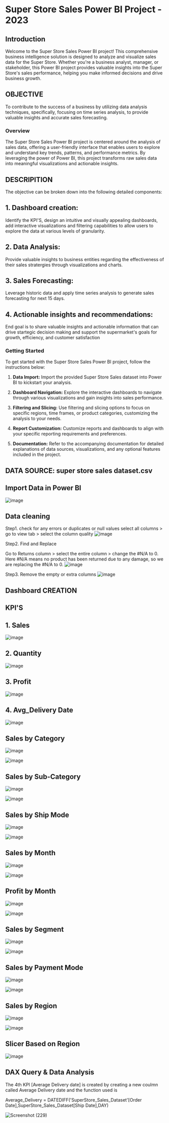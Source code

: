 # Super Store Sales Power BI Project - 2023

## Introduction

Welcome to the Super Store Sales Power BI project! This comprehensive business intelligence solution is designed to analyze and visualize sales data for the Super Store. Whether you're a business analyst, manager, or stakeholder, this Power BI project provides valuable insights into the Super Store's sales performance, helping you make informed decisions and drive business growth.

## OBJECTIVE

To contribute to the success of a business by utilizing data analysis techniques, specifically, focusing on time series analysis, to provide valuable insights and accurate sales forecasting.

### Overview

The Super Store Sales Power BI project is centered around the analysis of sales data, offering a user-friendly interface that enables users to explore and understand key trends, patterns, and performance metrics. By leveraging the power of Power BI, this project transforms raw sales data into meaningful visualizations and actionable insights.

## DESCRIPITION
The objective can be broken down into the following detailed components:

## 1. Dashboard creation:
Identify the KPI'S, design an intuitive and visually appealing dashboards, add interactive visualizations and filtering capabilities to allow users to explore the data at various levels of granularity.
## 2. Data Analysis:
Provide valuable insights to business entities regarding the effectiveness of their sales stratergies through visualizations and charts.
## 3. Sales Forecasting:
Leverage historic data and apply time series analysis to generate sales forecasting for next 15 days.
## 4. Actionable insights and recommendations:
End goal is to share valuable insights and actionable information that can drive startegic decision making and support the supermarket's goals for growth, efficiency, and customer satisfaction


### Getting Started

To get started with the Super Store Sales Power BI project, follow the instructions below:

1. **Data Import:** Import the provided Super Store Sales dataset into Power BI to kickstart your analysis.

2. **Dashboard Navigation:** Explore the interactive dashboards to navigate through various visualizations and gain insights into sales performance.

3. **Filtering and Slicing:** Use filtering and slicing options to focus on specific regions, time frames, or product categories, customizing the analysis to your needs.

4. **Report Customization:** Customize reports and dashboards to align with your specific reporting requirements and preferences.

5. **Documentation:** Refer to the accompanying documentation for detailed explanations of data sources, visualizations, and any optional features included in the project.

## DATA SOURCE: super store sales dataset.csv

##  Import Data in Power BI
![image](https://github.com/PRATHAMESH9743/Super-Store-Sales-/assets/154798147/0b9b436c-3abd-4ae1-b03f-bdd36d892814)

## Data cleaning 

Step1. check for any errors or duplicates or null values 
select all columns > go to view tab > select the column quality
![image](https://github.com/PRATHAMESH9743/Super-Store-Sales-/assets/154798147/f1d68f76-2cc0-45e4-9a7a-ab93e4d32077)

Step2. Find and Replace 

Go to Returns column > select the entire column > change the #N/A to 0.
Here #N/A means no product has been returned due to any damage, so we are replacing the #N/A to 0.
![image](https://github.com/PRATHAMESH9743/Super-Store-Sales-/assets/154798147/38308269-c83e-4788-83ee-3d442699a505)


Step3. Remove the empty or extra columns
![image](https://github.com/PRATHAMESH9743/Super-Store-Sales-/assets/154798147/94e54fe5-cb18-452f-8f31-0ef0b5e089ad)

## Dashboard CREATION
## KPI'S 
## 1. Sales

![image](https://github.com/PRATHAMESH9743/Super-Store-Sales-/assets/154798147/17772ed4-7fdb-4a5d-8862-060510d4e926)

## 2. Quantity

![image](https://github.com/PRATHAMESH9743/Super-Store-Sales-/assets/154798147/4fadd6cb-71a0-4142-8e2f-62f356e2f150)

## 3. Profit

![image](https://github.com/PRATHAMESH9743/Super-Store-Sales-/assets/154798147/61d1feb9-94f8-478e-90b2-2050836daba8)

## 4. Avg_Delivery Date

![image](https://github.com/PRATHAMESH9743/Super-Store-Sales-/assets/154798147/00805421-dad2-424a-95e9-1f5ade92fe4b)

## Sales by Category
![image](https://github.com/PRATHAMESH9743/Super-Store-Sales-/assets/154798147/42aeb00c-7303-4ec1-b713-cf72b66f52cb)

![image](https://github.com/PRATHAMESH9743/Super-Store-Sales-/assets/154798147/cc950904-e133-4487-b5b9-d16bcbf568fd)

## Sales by Sub-Category
![image](https://github.com/PRATHAMESH9743/Super-Store-Sales-/assets/154798147/c1871edf-4c01-4d47-9d6a-a210a43e4e8c)

![image](https://github.com/PRATHAMESH9743/Super-Store-Sales-/assets/154798147/659955b1-779b-47db-a7b6-e936830711b8)

## Sales by Ship Mode
![image](https://github.com/PRATHAMESH9743/Super-Store-Sales-/assets/154798147/0c9088d4-e55e-4768-a8ca-136d3abb4032)

![image](https://github.com/PRATHAMESH9743/Super-Store-Sales-/assets/154798147/f22dcdc7-d4d9-4018-9980-82a51e95d9c8)

## Sales by Month
![image](https://github.com/PRATHAMESH9743/Super-Store-Sales-/assets/154798147/50fe0f64-255e-4f7e-abc3-e3af860d85fa)

![image](https://github.com/PRATHAMESH9743/Super-Store-Sales-/assets/154798147/cb4616d0-5530-4207-b853-c2a458520cd4)

## Profit by Month
![image](https://github.com/PRATHAMESH9743/Super-Store-Sales-/assets/154798147/e35475bc-a9a3-4f3d-b1e9-34b44c257e67)

![image](https://github.com/PRATHAMESH9743/Super-Store-Sales-/assets/154798147/e9b89470-7c0f-4bff-8942-f9bc55cd5c18)

## Sales by Segment
![image](https://github.com/PRATHAMESH9743/Super-Store-Sales-/assets/154798147/f5d80cf7-d51b-4aff-b522-b9cdaec81c2b)

![image](https://github.com/PRATHAMESH9743/Super-Store-Sales-/assets/154798147/3cacce9f-e24a-4b7d-a012-0575c2470870)

## Sales by Payment Mode
![image](https://github.com/PRATHAMESH9743/Super-Store-Sales-/assets/154798147/24581eba-b157-4e4e-a916-b15ab747d52c)

![image](https://github.com/PRATHAMESH9743/Super-Store-Sales-/assets/154798147/8302e417-39b3-435a-bf63-8f1bbcf08f1c)

## Sales by Region
![image](https://github.com/PRATHAMESH9743/Super-Store-Sales-/assets/154798147/0583ee1b-2ea7-47ae-b28e-c0dafff0ea1d)

![image](https://github.com/PRATHAMESH9743/Super-Store-Sales-/assets/154798147/e9e736a0-89ff-41aa-b6d4-aa99082a6209)

## Slicer Based on Region
![image](https://github.com/PRATHAMESH9743/Super-Store-Sales-/assets/154798147/171214b3-10f7-4c59-97ce-4bdf107ac777)

## DAX Query & Data Analysis
The 4th KPI [Average Delivery date] is created by creating a new coulmn called Average Delivery date and the function used is 

Average_Delivery = DATEDIFF('SuperStore_Sales_Dataset'[Order Date],SuperStore_Sales_Dataset[Ship Date],DAY)

![Screenshot (229)](https://github.com/PRATHAMESH9743/Super-Store-Sales-/assets/154798147/24848182-5ae5-4893-b7af-7441ead01b15)












